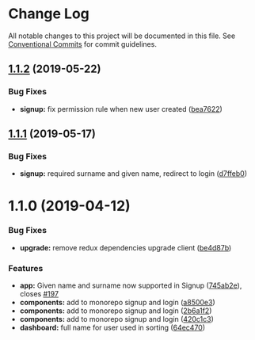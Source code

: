 # Change Log

All notable changes to this project will be documented in this file.
See [Conventional Commits](https://conventionalcommits.org) for commit guidelines.

<a name="1.1.2"></a>
## [1.1.2](https://gitlab.coko.foundation/pubsweet/pubsweet/compare/editoria-component-signup@1.1.1...editoria-component-signup@1.1.2) (2019-05-22)


### Bug Fixes

* **signup:** fix permission rule when new user created ([bea7622](https://gitlab.coko.foundation/pubsweet/pubsweet/commit/bea7622))




<a name="1.1.1"></a>
## [1.1.1](https://gitlab.coko.foundation/pubsweet/pubsweet/compare/editoria-component-signup@1.1.0...editoria-component-signup@1.1.1) (2019-05-17)


### Bug Fixes

* **signup:** required surname and given name, redirect to login ([d7ffeb0](https://gitlab.coko.foundation/pubsweet/pubsweet/commit/d7ffeb0))




<a name="1.1.0"></a>
# 1.1.0 (2019-04-12)


### Bug Fixes

* **upgrade:** remove redux dependencies upgrade client ([be4d87b](https://gitlab.coko.foundation/pubsweet/pubsweet/commit/be4d87b))


### Features

* **app:** Given name and surname now supported in Signup ([745ab2e](https://gitlab.coko.foundation/pubsweet/pubsweet/commit/745ab2e)), closes [#197](https://gitlab.coko.foundation/pubsweet/pubsweet/issues/197)
* **components:** add to monorepo signup and login ([a8500e3](https://gitlab.coko.foundation/pubsweet/pubsweet/commit/a8500e3))
* **components:** add to monorepo signup and login ([2b6a1f2](https://gitlab.coko.foundation/pubsweet/pubsweet/commit/2b6a1f2))
* **components:** add to monorepo signup and login ([420c1c3](https://gitlab.coko.foundation/pubsweet/pubsweet/commit/420c1c3))
* **dashboard:** full name for user used in sorting ([64ec470](https://gitlab.coko.foundation/pubsweet/pubsweet/commit/64ec470))
